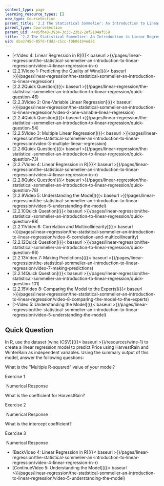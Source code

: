 ```yaml
---
content_type: page
learning_resource_types: []
ocw_type: CourseSection
parent_title: '2.2 The Statistical Sommelier: An Introduction to Linear Regression'
parent_type: CourseSection
parent_uid: 4495fb48-3934-3c33-23b2-2ef2104af559
title: '2.2 The Statistical Sommelier: An Introduction to Linear Regression'
uid: dba3745d-05fd-fdd2-c5cc-f0b06194ed26
---
```


*   [\<Video 4: Linear Regression in R]({{< baseurl >}}/pages/linear-regression/the-statistical-sommelier-an-introduction-to-linear-regression/video-4-linear-regression-in-r)
*   [2.2.1Video 1: Predicting the Quality of Wine]({{< baseurl >}}/pages/linear-regression/the-statistical-sommelier-an-introduction-to-linear-regression)
*   [2.2.2Quick Question]({{< baseurl >}}/pages/linear-regression/the-statistical-sommelier-an-introduction-to-linear-regression/quick-question-46)
*   [2.2.3Video 2: One-Variable Linear Regression]({{< baseurl >}}/pages/linear-regression/the-statistical-sommelier-an-introduction-to-linear-regression/video-2-one-variable-linear-regression)
*   [2.2.4Quick Question]({{< baseurl >}}/pages/linear-regression/the-statistical-sommelier-an-introduction-to-linear-regression/quick-question-54)
*   [2.2.5Video 3: Multiple Linear Regression]({{< baseurl >}}/pages/linear-regression/the-statistical-sommelier-an-introduction-to-linear-regression/video-3-multiple-linear-regression)
*   [2.2.6Quick Question]({{< baseurl >}}/pages/linear-regression/the-statistical-sommelier-an-introduction-to-linear-regression/quick-question-73)
*   [2.2.7Video 4: Linear Regression in R]({{< baseurl >}}/pages/linear-regression/the-statistical-sommelier-an-introduction-to-linear-regression/video-4-linear-regression-in-r)
*   [2.2.8Quick Question]({{< baseurl >}}/pages/linear-regression/the-statistical-sommelier-an-introduction-to-linear-regression/quick-question-78)
*   [2.2.9Video 5: Understanding the Model]({{< baseurl >}}/pages/linear-regression/the-statistical-sommelier-an-introduction-to-linear-regression/video-5-understanding-the-model)
*   [2.2.10Quick Question]({{< baseurl >}}/pages/linear-regression/the-statistical-sommelier-an-introduction-to-linear-regression/quick-question-88)
*   [2.2.11Video 6: Correlation and Multicollinearity]({{< baseurl >}}/pages/linear-regression/the-statistical-sommelier-an-introduction-to-linear-regression/video-6-correlation-and-multicollinearity)
*   [2.2.12Quick Question]({{< baseurl >}}/pages/linear-regression/the-statistical-sommelier-an-introduction-to-linear-regression/quick-question-96)
*   [2.2.13Video 7: Making Predictions]({{< baseurl >}}/pages/linear-regression/the-statistical-sommelier-an-introduction-to-linear-regression/video-7-making-predictions)
*   [2.2.14Quick Question]({{< baseurl >}}/pages/linear-regression/the-statistical-sommelier-an-introduction-to-linear-regression/quick-question-101)
*   [2.2.15Video 8: Comparing the Model to the Experts]({{< baseurl >}}/pages/linear-regression/the-statistical-sommelier-an-introduction-to-linear-regression/video-8-comparing-the-model-to-the-experts)
*   [\>Video 5: Understanding the Model]({{< baseurl >}}/pages/linear-regression/the-statistical-sommelier-an-introduction-to-linear-regression/video-5-understanding-the-model)

Quick Question
--------------

In R, use the dataset [wine (CSV)]({{< baseurl >}}/resources/wine-1) to create a linear regression model to predict Price using HarvestRain and WinterRain as independent variables. Using the summary output of this model, answer the following questions:

What is the "Multiple R-squared" value of your model?

Exercise 1

&nbsp;Numerical Response&nbsp;

What is the coefficient for HarvestRain?

Exercise 2

&nbsp;Numerical Response&nbsp;

What is the intercept coefficient?

Exercise 3

&nbsp;Numerical Response&nbsp;

*   [BackVideo 4: Linear Regression in R]({{< baseurl >}}/pages/linear-regression/the-statistical-sommelier-an-introduction-to-linear-regression/video-4-linear-regression-in-r)
*   [ContinueVideo 5: Understanding the Model]({{< baseurl >}}/pages/linear-regression/the-statistical-sommelier-an-introduction-to-linear-regression/video-5-understanding-the-model)